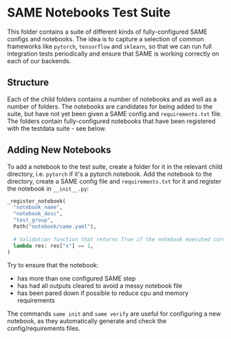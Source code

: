 # SAME Notebooks Test Suite

This folder contains a suite of different kinds of fully-configured SAME
configs and notebooks. The idea is to capture a selection of common frameworks
like `pytorch`, `tensorflow` and `sklearn`, so that we can run full integration
tests periodically and ensure that SAME is working correctly on each of our
backends.


## Structure

Each of the child folders contains a number of notebooks and as well as a
number of folders. The notebooks are candidates for being added to the suite,
but have not yet been given a SAME config and `requirements.txt` file. The 
folders contain fully-configured notebooks that have been registered with
the testdata suite - see below.


## Adding New Notebooks

To add a notebook to the test suite, create a folder for it in the relevant
child directory, i.e. `pytorch` if it's a pytorch notebook. Add the notebook
to the directory, create a SAME config file and `requirements.txt` for it and
register the notebook in `__init__.py`:

```python
_register_notebook(
  "notebook_name",
  "notebook_desc",
  "test_group",
  Path("notebook/same.yaml"),
  
  # Validation function that returns True if the notebook executed correctly.
  lambda res: res["x"] == 1,
)
```

Try to ensure that the notebook:
* has more than one configured SAME step
* has had all outputs cleared to avoid a messy notebook file
* has been pared down if possible to reduce cpu and memory requirements

The commands `same init` and `same verify` are useful for configuring a new
notebook, as they automatically generate and check the config/requirements 
files.
